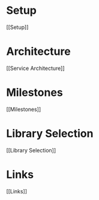 # Setup
[[Setup]]

# Architecture
[[Service Architecture]]

# Milestones
[[Milestones]]

# Library Selection
[[Library Selection]]

# Links
[[Links]]
